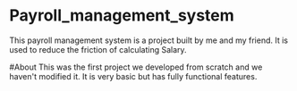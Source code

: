 # Payroll_management_system
This payroll management system is a project built by me and my friend. It is used to reduce the friction of calculating Salary.


#About
This was the first project we developed from scratch and we haven't modified it. It is very basic but has fully functional features.
